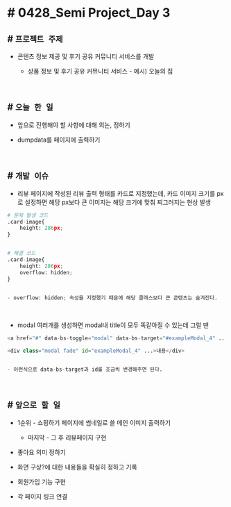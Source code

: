 # # 0428_Semi Project_Day 3

## # `프로젝트 주제`

- 콘텐츠 정보 제공 및 후기 공유 커뮤니티 서비스를 개발

    - 상품 정보 및 후기 공유 커뮤니티 서비스 - 예시) 오늘의 집

<br>

## # `오늘 한 일`

- 앞으로 진행해야 할 사항에 대해 의논, 정하기

- dumpdata를 페이지에 출력하기

<br>

## # `개발 이슈`

- 리뷰 페이지에 작성된 리뷰 출력 형태를 카드로 지정했는데, 카드 이미지 크기를 px로 설정하면 해당 px보다 큰 이미지는 해당 크기에 맞춰 찌그러지는 현상 발생
```py
# 문제 발생 코드
.card-image{
    height: 286px;
}


# 해결 코드
.card-image{
    height: 286px;
    overflow: hidden;
}


- overflow: hidden; 속성을 지정했기 때문에 해당 클래스보다 큰 콘텐츠는 숨겨진다.
```

<br>

- modal 여러개를 생성하면 modal내 title이 모두 똑같아질 수 있는데 그럴 땐 
```py
<a href="#" data-bs-toggle="modal" data-bs-target="#exampleModal_4" ...>제목</a>

<div class="modal fade" id="exampleModal_4" ...>내용</div>


- 이런식으로 data-bs-target과 id를 조금씩 변경해주면 된다.
```

<br>

## # `앞으로 할 일`
- 1순위 - 쇼핑하기 페이지에 썸네일로 쓸 메인 이미지 출력하기

    - 마지막  - 그 후 리뷰페이지 구현

- 좋아요 의미 정하기

- 화면 구상?에 대한 내용들을 확실히 정하고 기록

- 회원가입 기능 구현

- 각 페이지 링크 연결

